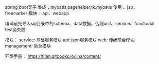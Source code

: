 spring boot栗子
集成：mybatis,pagehelper,tk.mybatis
使用： jsp、freemarker
模块： api、webapp


编译前先导入sql目录中的schema、data数据，否则unit、service、functional test会失败

模块：
  service: 基础服务模块
  api:     json服务模块
  web:     传统前台模块
  management: 后台模块
  
  开发手册：
    https://flian.gitbooks.io/lina/content/
